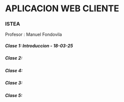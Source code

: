 # APLICACION WEB CLIENTE
### ISTEA 

Profesor : Manuel Fondovila

##### _Clase 1: Introduccion - 18-03-25_
##### _Clase 2:_ 
##### _Clase 4:_ 
##### _Clase 3:_
##### _Clase 5:_